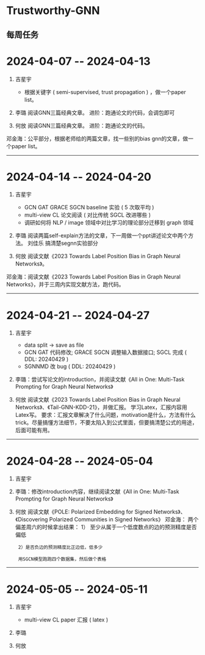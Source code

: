 # Trustworthy-GNN
每周任务
----------------------------------
# 2024-04-07 -- 2024-04-13

1. 吉星宇
    - 根据关键字 ( semi-supervised, trust propagation ) ，做一个paper list。
  
2. 李璐
  阅读GNN三篇经典文章。
  进阶：跑通论文的代码，会调包即可
  
3. 何放
  阅读GNN三篇经典文章。
  进阶：跑通论文的代码。
  
  邓金海：公平部分，根据老师给的两篇文章，找一些别的bias gnn的文章，做一个paper list。

----------------------------------
# 2024-04-14 -- 2024-04-20

1. 吉星宇

    - GCN GAT GRACE SGCN baseline 实验 ( 5 次取平均 )
    - multi-view CL 论文阅读 ( 对比传统 SGCL 改进哪些 )
    - 调研如何将 NLP / image 领域中对比学习的理论部分迁移到 graph 领域

2. 李璐
  阅读两篇self-explain方法的文章，下一周做一个ppt讲述论文中两个方法。
  刘佳乐
  搞清楚segnn实验部分

3. 何放
  阅读文献《2023 Towards Label Position Bias in Graph Neural Networks》。
  
  邓金海：阅读文献《2023 Towards Label Position Bias in Graph Neural Networks》，并于三周内实现文献方法，跑代码。

----------------------------------

# 2024-04-21 -- 2024-04-27

1. 吉星宇  

    - data split -> save as file
    - GCN GAT 代码修改; GRACE SGCN 调整输入数据接口; SGCL 完成 ( DDL: 20240429 )
    - SGNNMD 改 bug ( DDL: 20240429 )
  
2. 李璐：尝试写论文的introduction，并阅读文献《All in One: Multi-Task Prompting for Graph Neural Networks》

3. 何放
    阅读文献《2023 Towards Label Position Bias in Graph Neural Networks》、《Tail-GNN-KDD-21》，并做汇报。
    学习Latex，汇报内容用Latex写。
    要求：汇报文章解决了什么问题，motivation是什么，方法有什么trick。尽量搞懂方法细节，不要太陷入到公式里面，但要搞清楚公式的用途，后面可能有用。

----------------------------------

# 2024-04-28 -- 2024-05-04

1. 吉星宇

2. 李璐：修改introduction内容，继续阅读文献《All in One: Multi-Task Prompting for Graph Neural Networks》

3. 何放
    阅读文献《POLE: Polarized Embedding for Signed Networks》、《Discovering Polarized Communities in Signed Networks》
    邓金海：
        两个偏差周六的时候拿出结果：
        1） 至少从属于一个低度数点的边的预测精度是否偏低

        2）是否负边的预测精度比正边低，低多少
    
        用SGCN模型跑跑四个数据集，然后做个表格

----------------------------------

# 2024-05-05 -- 2024-05-11

1. 吉星宇

    - multi-view CL paper 汇报 ( latex )

2. 李璐

3. 何放
